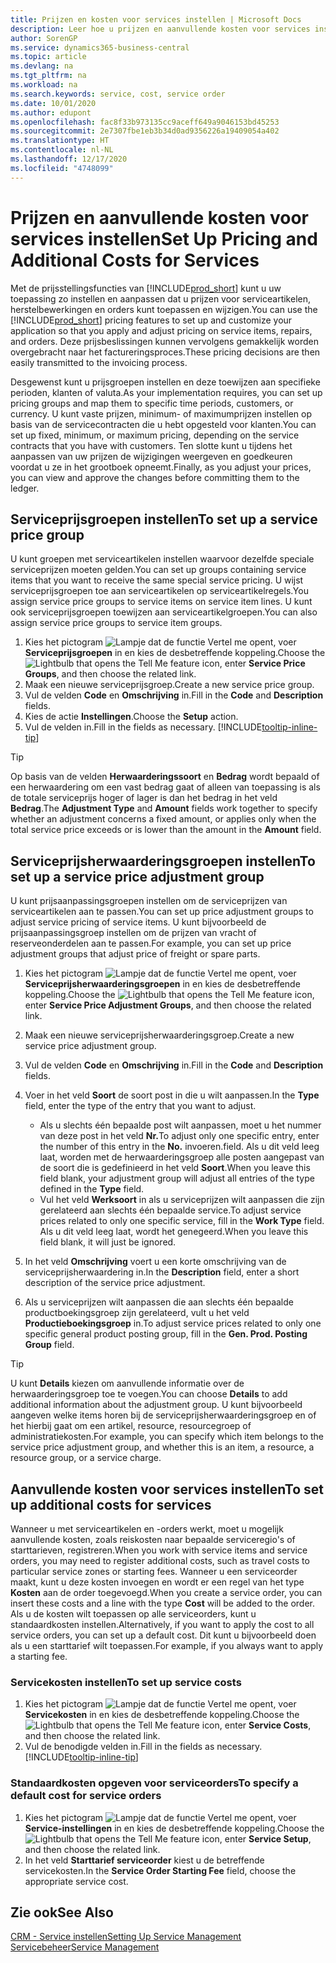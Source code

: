 ```yaml
---
title: Prijzen en kosten voor services instellen | Microsoft Docs
description: Leer hoe u prijzen en aanvullende kosten voor services instelt.
author: SorenGP
ms.service: dynamics365-business-central
ms.topic: article
ms.devlang: na
ms.tgt_pltfrm: na
ms.workload: na
ms.search.keywords: service, cost, service order
ms.date: 10/01/2020
ms.author: edupont
ms.openlocfilehash: fac8f33b973135cc9aceff649a9046153bd45253
ms.sourcegitcommit: 2e7307fbe1eb3b34d0ad9356226a19409054a402
ms.translationtype: HT
ms.contentlocale: nl-NL
ms.lasthandoff: 12/17/2020
ms.locfileid: "4748099"
---
```

# <a name="set-up-pricing-and-additional-costs-for-services"></a><span data-ttu-id="ca10d-103">Prijzen en aanvullende kosten voor services instellen</span><span class="sxs-lookup"><span data-stu-id="ca10d-103">Set Up Pricing and Additional Costs for Services</span></span>
<span data-ttu-id="ca10d-104">Met de prijsstellingsfuncties van [!INCLUDE[prod_short](includes/prod_short.md)] kunt u uw toepassing zo instellen en aanpassen dat u prijzen voor serviceartikelen, herstelbewerkingen en orders kunt toepassen en wijzigen.</span><span class="sxs-lookup"><span data-stu-id="ca10d-104">You can use the [!INCLUDE[prod_short](includes/prod_short.md)] pricing features to set up and customize your application so that you apply and adjust pricing on service items, repairs, and orders.</span></span> <span data-ttu-id="ca10d-105">Deze prijsbeslissingen kunnen vervolgens gemakkelijk worden overgebracht naar het factureringsproces.</span><span class="sxs-lookup"><span data-stu-id="ca10d-105">These pricing decisions are then easily transmitted to the invoicing process.</span></span>  
  
<span data-ttu-id="ca10d-106">Desgewenst kunt u prijsgroepen instellen en deze toewijzen aan specifieke perioden, klanten of valuta.</span><span class="sxs-lookup"><span data-stu-id="ca10d-106">As your implementation requires, you can set up pricing groups and map them to specific time periods, customers, or currency.</span></span> <span data-ttu-id="ca10d-107">U kunt vaste prijzen, minimum- of maximumprijzen instellen op basis van de servicecontracten die u hebt opgesteld voor klanten.</span><span class="sxs-lookup"><span data-stu-id="ca10d-107">You can set up fixed, minimum, or maximum pricing, depending on the service contracts that you have with customers.</span></span> <span data-ttu-id="ca10d-108">Ten slotte kunt u tijdens het aanpassen van uw prijzen de wijzigingen weergeven en goedkeuren voordat u ze in het grootboek opneemt.</span><span class="sxs-lookup"><span data-stu-id="ca10d-108">Finally, as you adjust your prices, you can view and approve the changes before committing them to the ledger.</span></span>  

## <a name="to-set-up-a-service-price-group"></a><span data-ttu-id="ca10d-109">Serviceprijsgroepen instellen</span><span class="sxs-lookup"><span data-stu-id="ca10d-109">To set up a service price group</span></span>
<span data-ttu-id="ca10d-110">U kunt groepen met serviceartikelen instellen waarvoor dezelfde speciale serviceprijzen moeten gelden.</span><span class="sxs-lookup"><span data-stu-id="ca10d-110">You can set up groups containing service items that you want to receive the same special service pricing.</span></span> <span data-ttu-id="ca10d-111">U wijst serviceprijsgroepen toe aan serviceartikelen op serviceartikelregels.</span><span class="sxs-lookup"><span data-stu-id="ca10d-111">You assign service price groups to service items on service item lines.</span></span> <span data-ttu-id="ca10d-112">U kunt ook serviceprijsgroepen toewijzen aan serviceartikelgroepen.</span><span class="sxs-lookup"><span data-stu-id="ca10d-112">You can also assign service price groups to service item groups.</span></span>  

1. <span data-ttu-id="ca10d-113">Kies het pictogram ![Lampje dat de functie Vertel me opent](media/ui-search/search_small.png "Vertel me wat u wilt doen"), voer **Serviceprijsgroepen** in en kies de desbetreffende koppeling.</span><span class="sxs-lookup"><span data-stu-id="ca10d-113">Choose the ![Lightbulb that opens the Tell Me feature](media/ui-search/search_small.png "Tell me what you want to do") icon, enter **Service Price Groups**, and then choose the related link.</span></span>  
2. <span data-ttu-id="ca10d-114">Maak een nieuwe serviceprijsgroep.</span><span class="sxs-lookup"><span data-stu-id="ca10d-114">Create a new service price group.</span></span>  
3. <span data-ttu-id="ca10d-115">Vul de velden **Code** en **Omschrijving** in.</span><span class="sxs-lookup"><span data-stu-id="ca10d-115">Fill in the **Code** and **Description** fields.</span></span>  
4. <span data-ttu-id="ca10d-116">Kies de actie **Instellingen**.</span><span class="sxs-lookup"><span data-stu-id="ca10d-116">Choose the **Setup** action.</span></span>  
2. <span data-ttu-id="ca10d-117">Vul de velden in.</span><span class="sxs-lookup"><span data-stu-id="ca10d-117">Fill in the fields as necessary.</span></span> [!INCLUDE[tooltip-inline-tip](includes/tooltip-inline-tip_md.md)]  

 > [!Tip]
 > <span data-ttu-id="ca10d-118">Op basis van de velden **Herwaarderingssoort** en **Bedrag** wordt bepaald of een herwaardering om een vast bedrag gaat of alleen van toepassing is als de totale serviceprijs hoger of lager is dan het bedrag in het veld **Bedrag**.</span><span class="sxs-lookup"><span data-stu-id="ca10d-118">The **Adjustment Type** and **Amount** fields work together to specify whether an adjustment concerns a fixed amount, or applies only when the total service price exceeds or is lower than the amount in the **Amount** field.</span></span>  

## <a name="to-set-up-a-service-price-adjustment-group"></a><span data-ttu-id="ca10d-119">Serviceprijsherwaarderingsgroepen instellen</span><span class="sxs-lookup"><span data-stu-id="ca10d-119">To set up a service price adjustment group</span></span>  
<span data-ttu-id="ca10d-120">U kunt prijsaanpassingsgroepen instellen om de serviceprijzen van serviceartikelen aan te passen.</span><span class="sxs-lookup"><span data-stu-id="ca10d-120">You can set up price adjustment groups to adjust service pricing of service items.</span></span> <span data-ttu-id="ca10d-121">U kunt bijvoorbeeld de prijsaanpassingsgroep instellen om de prijzen van vracht of reserveonderdelen aan te passen.</span><span class="sxs-lookup"><span data-stu-id="ca10d-121">For example, you can set up price adjustment groups that adjust price of freight or spare parts.</span></span>  
  
1. <span data-ttu-id="ca10d-122">Kies het pictogram ![Lampje dat de functie Vertel me opent](media/ui-search/search_small.png "Vertel me wat u wilt doen"), voer **Serviceprijsherwaarderingsgroepen** in en kies de desbetreffende koppeling.</span><span class="sxs-lookup"><span data-stu-id="ca10d-122">Choose the ![Lightbulb that opens the Tell Me feature](media/ui-search/search_small.png "Tell me what you want to do") icon, enter **Service Price Adjustment Groups**, and then choose the related link.</span></span>  
2. <span data-ttu-id="ca10d-123">Maak een nieuwe serviceprijsherwaarderingsgroep.</span><span class="sxs-lookup"><span data-stu-id="ca10d-123">Create a new service price adjustment group.</span></span>  
3. <span data-ttu-id="ca10d-124">Vul de velden **Code** en **Omschrijving** in.</span><span class="sxs-lookup"><span data-stu-id="ca10d-124">Fill in the **Code** and **Description** fields.</span></span>  
4. <span data-ttu-id="ca10d-125">Voer in het veld **Soort** de soort post in die u wilt aanpassen.</span><span class="sxs-lookup"><span data-stu-id="ca10d-125">In the **Type** field, enter the type of the entry that you want to adjust.</span></span>  
  
    * <span data-ttu-id="ca10d-126">Als u slechts één bepaalde post wilt aanpassen, moet u het nummer van deze post in het veld **Nr.**</span><span class="sxs-lookup"><span data-stu-id="ca10d-126">To adjust only one specific entry, enter the number of this entry in the **No.**</span></span> <span data-ttu-id="ca10d-127">invoeren.</span><span class="sxs-lookup"><span data-stu-id="ca10d-127">field.</span></span> <span data-ttu-id="ca10d-128">Als u dit veld leeg laat, worden met de herwaarderingsgroep alle posten aangepast van de soort die is gedefinieerd in het veld **Soort**.</span><span class="sxs-lookup"><span data-stu-id="ca10d-128">When you leave this field blank, your adjustment group will adjust all entries of the type defined in the **Type** field.</span></span>  
    * <span data-ttu-id="ca10d-129">Vul het veld **Werksoort** in als u serviceprijzen wilt aanpassen die zijn gerelateerd aan slechts één bepaalde service.</span><span class="sxs-lookup"><span data-stu-id="ca10d-129">To adjust service prices related to only one specific service, fill in the **Work Type** field.</span></span> <span data-ttu-id="ca10d-130">Als u dit veld leeg laat, wordt het genegeerd.</span><span class="sxs-lookup"><span data-stu-id="ca10d-130">When you leave this field blank, it will just be ignored.</span></span>  
  
5. <span data-ttu-id="ca10d-131">In het veld **Omschrijving** voert u een korte omschrijving van de serviceprijsherwaardering in.</span><span class="sxs-lookup"><span data-stu-id="ca10d-131">In the **Description** field, enter a short description of the service price adjustment.</span></span>  
6. <span data-ttu-id="ca10d-132">Als u serviceprijzen wilt aanpassen die aan slechts één bepaalde productboekingsgroep zijn gerelateerd, vult u het veld **Productieboekingsgroep** in.</span><span class="sxs-lookup"><span data-stu-id="ca10d-132">To adjust service prices related to only one specific general product posting group, fill in the **Gen. Prod. Posting Group** field.</span></span>

> [!Tip]
> <span data-ttu-id="ca10d-133">U kunt **Details** kiezen om aanvullende informatie over de herwaarderingsgroep toe te voegen.</span><span class="sxs-lookup"><span data-stu-id="ca10d-133">You can choose **Details** to add additional information about the adjustment group.</span></span> <span data-ttu-id="ca10d-134">U kunt bijvoorbeeld aangeven welke items horen bij de serviceprijsherwaarderingsgroep en of het hierbij gaat om een artikel, resource, resourcegroep of administratiekosten.</span><span class="sxs-lookup"><span data-stu-id="ca10d-134">For example, you can specify which item belongs to the service price adjustment group, and whether this is an item, a resource, a resource group, or a service charge.</span></span>  

## <a name="to-set-up-additional-costs-for-services"></a><span data-ttu-id="ca10d-135">Aanvullende kosten voor services instellen</span><span class="sxs-lookup"><span data-stu-id="ca10d-135">To set up additional costs for services</span></span>
<span data-ttu-id="ca10d-136">Wanneer u met serviceartikelen en -orders werkt, moet u mogelijk aanvullende kosten, zoals reiskosten naar bepaalde serviceregio's of starttarieven, registreren.</span><span class="sxs-lookup"><span data-stu-id="ca10d-136">When you work with service items and service orders, you may need to register additional costs, such as travel costs to particular service zones or starting fees.</span></span> <span data-ttu-id="ca10d-137">Wanneer u een serviceorder maakt, kunt u deze kosten invoegen en wordt er een regel van het type **Kosten** aan de order toegevoegd.</span><span class="sxs-lookup"><span data-stu-id="ca10d-137">When you create a service order, you can insert these costs and a line with the type **Cost** will be added to the order.</span></span> <span data-ttu-id="ca10d-138">Als u de kosten wilt toepassen op alle serviceorders, kunt u standaardkosten instellen.</span><span class="sxs-lookup"><span data-stu-id="ca10d-138">Alternatively, if you want to apply the cost to all service orders, you can set up a default cost.</span></span> <span data-ttu-id="ca10d-139">Dit kunt u bijvoorbeeld doen als u een starttarief wilt toepassen.</span><span class="sxs-lookup"><span data-stu-id="ca10d-139">For example, if you always want to apply a starting fee.</span></span>
  
### <a name="to-set-up-service-costs"></a><span data-ttu-id="ca10d-140">Servicekosten instellen</span><span class="sxs-lookup"><span data-stu-id="ca10d-140">To set up service costs</span></span>
1. <span data-ttu-id="ca10d-141">Kies het pictogram ![Lampje dat de functie Vertel me opent](media/ui-search/search_small.png "Vertel me wat u wilt doen"), voer **Servicekosten** in en kies de desbetreffende koppeling.</span><span class="sxs-lookup"><span data-stu-id="ca10d-141">Choose the ![Lightbulb that opens the Tell Me feature](media/ui-search/search_small.png "Tell me what you want to do") icon, enter **Service Costs**, and then choose the related link.</span></span> 
2. <span data-ttu-id="ca10d-142">Vul de benodigde velden in.</span><span class="sxs-lookup"><span data-stu-id="ca10d-142">Fill in the fields as necessary.</span></span> [!INCLUDE[tooltip-inline-tip](includes/tooltip-inline-tip_md.md)]  

### <a name="to-specify-a-default-cost-for-service-orders"></a><span data-ttu-id="ca10d-143">Standaardkosten opgeven voor serviceorders</span><span class="sxs-lookup"><span data-stu-id="ca10d-143">To specify a default cost for service orders</span></span>
1. <span data-ttu-id="ca10d-144">Kies het pictogram ![Lampje dat de functie Vertel me opent](media/ui-search/search_small.png "Vertel me wat u wilt doen"), voer **Service-instellingen** in en kies de desbetreffende koppeling.</span><span class="sxs-lookup"><span data-stu-id="ca10d-144">Choose the ![Lightbulb that opens the Tell Me feature](media/ui-search/search_small.png "Tell me what you want to do") icon, enter **Service Setup**, and then choose the related link.</span></span> 
2. <span data-ttu-id="ca10d-145">In het veld **Starttarief serviceorder** kiest u de betreffende servicekosten.</span><span class="sxs-lookup"><span data-stu-id="ca10d-145">In the **Service Order Starting Fee** field, choose the appropriate service cost.</span></span>

## <a name="see-also"></a><span data-ttu-id="ca10d-146">Zie ook</span><span class="sxs-lookup"><span data-stu-id="ca10d-146">See Also</span></span>
[<span data-ttu-id="ca10d-147">CRM - Service instellen</span><span class="sxs-lookup"><span data-stu-id="ca10d-147">Setting Up Service Management</span></span>](service-setup-service.md)  
[<span data-ttu-id="ca10d-148">Servicebeheer</span><span class="sxs-lookup"><span data-stu-id="ca10d-148">Service Management</span></span>](service-service.md)  
